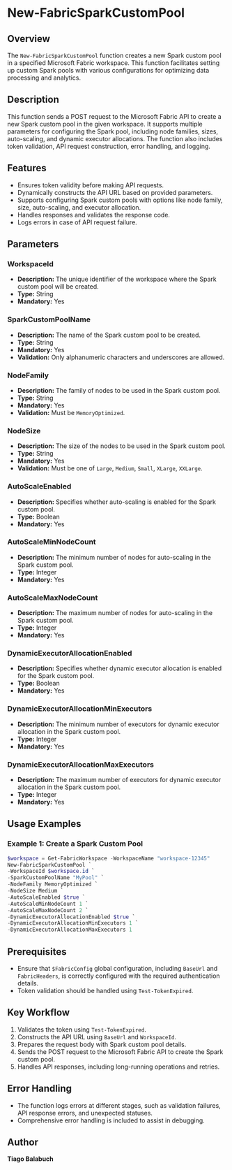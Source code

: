 # New-FabricSparkCustomPool

## Overview

The `New-FabricSparkCustomPool` function creates a new Spark custom pool in a specified Microsoft Fabric workspace. This function facilitates setting up custom Spark pools with various configurations for optimizing data processing and analytics.

## Description

This function sends a POST request to the Microsoft Fabric API to create a new Spark custom pool in the given workspace. It supports multiple parameters for configuring the Spark pool, including node families, sizes, auto-scaling, and dynamic executor allocations. The function also includes token validation, API request construction, error handling, and logging.

## Features

- Ensures token validity before making API requests.
- Dynamically constructs the API URL based on provided parameters.
- Supports configuring Spark custom pools with options like node family, size, auto-scaling, and executor allocation.
- Handles responses and validates the response code.
- Logs errors in case of API request failure.

## Parameters

### WorkspaceId

- **Description:** The unique identifier of the workspace where the Spark custom pool will be created.
- **Type:** String
- **Mandatory:** Yes

### SparkCustomPoolName

- **Description:** The name of the Spark custom pool to be created.
- **Type:** String
- **Mandatory:** Yes
- **Validation:** Only alphanumeric characters and underscores are allowed.

### NodeFamily

- **Description:** The family of nodes to be used in the Spark custom pool.
- **Type:** String
- **Mandatory:** Yes
- **Validation:** Must be `MemoryOptimized`.

### NodeSize

- **Description:** The size of the nodes to be used in the Spark custom pool.
- **Type:** String
- **Mandatory:** Yes
- **Validation:** Must be one of `Large`, `Medium`, `Small`, `XLarge`, `XXLarge`.

### AutoScaleEnabled

- **Description:** Specifies whether auto-scaling is enabled for the Spark custom pool.
- **Type:** Boolean
- **Mandatory:** Yes

### AutoScaleMinNodeCount

- **Description:** The minimum number of nodes for auto-scaling in the Spark custom pool.
- **Type:** Integer
- **Mandatory:** Yes

### AutoScaleMaxNodeCount

- **Description:** The maximum number of nodes for auto-scaling in the Spark custom pool.
- **Type:** Integer
- **Mandatory:** Yes

### DynamicExecutorAllocationEnabled

- **Description:** Specifies whether dynamic executor allocation is enabled for the Spark custom pool.
- **Type:** Boolean
- **Mandatory:** Yes

### DynamicExecutorAllocationMinExecutors

- **Description:** The minimum number of executors for dynamic executor allocation in the Spark custom pool.
- **Type:** Integer
- **Mandatory:** Yes

### DynamicExecutorAllocationMaxExecutors

- **Description:** The maximum number of executors for dynamic executor allocation in the Spark custom pool.
- **Type:** Integer
- **Mandatory:** Yes

## Usage Examples

### Example 1: Create a Spark Custom Pool

```powershell
$workspace = Get-FabricWorkspace -WorkspaceName "workspace-12345"
New-FabricSparkCustomPool `
-WorkspaceId $workspace.id `
-SparkCustomPoolName "MyPool" `
-NodeFamily MemoryOptimized `
-NodeSize Medium `
-AutoScaleEnabled $true `
-AutoScaleMinNodeCount 1 `
-AutoScaleMaxNodeCount 2 `
-DynamicExecutorAllocationEnabled $true `
-DynamicExecutorAllocationMinExecutors 1 `
-DynamicExecutorAllocationMaxExecutors 1 
```

## Prerequisites

- Ensure that `$FabricConfig` global configuration, including `BaseUrl` and `FabricHeaders`, is correctly configured with the required authentication details.
- Token validation should be handled using `Test-TokenExpired`.

## Key Workflow

1. Validates the token using `Test-TokenExpired`.
2. Constructs the API URL using `BaseUrl` and `WorkspaceId`.
3. Prepares the request body with Spark custom pool details.
4. Sends the POST request to the Microsoft Fabric API to create the Spark custom pool.
5. Handles API responses, including long-running operations and retries.

## Error Handling

- The function logs errors at different stages, such as validation failures, API response errors, and unexpected statuses.
- Comprehensive error handling is included to assist in debugging.

## Author

**Tiago Balabuch**